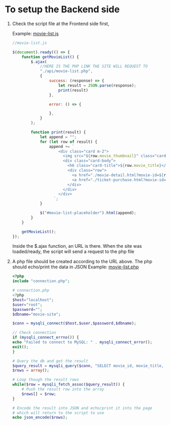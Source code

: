 # To setup the Backend side

1. Check the script file at the Frontend side first,

    Example: [movie-list.js](https://github.com/rayy1218/fyp-project/blob/main/src/script/movie-list.js)

    ```javascript
    //movie-list.js
    
    $(document).ready(() => {
        function getMovieList() {
            $.ajax(
                //HERE IS THE PHP LINK THE SITE WILL REQUEST TO
                "./api/movie-list.php",
                {
                    success: (response) => {
                        let result = JSON.parse(response);
                        print(result)
                    },
    
                    error: () => {
    
                    },
                }
            );
    
            function print(result) {
                let append = "";
                for (let row of result) {
                    append += `
                        <div class="card m-2">
                          <img src="${row.movie_thumbnail}" class="card-img-top" alt="movie-thumbnail"/>
                          <div class="card-body">
                            <h6 class="card-title">${row.movie_title}</h6>
                            <div class="row">
                              <a href="./movie-detail.html?movie-id=${row.movie_id}" class="btn btn-outline-primary col">Detail</a>
                              <a href="./ticket-purchase.html?movie-id=${row.movie_id}" class="btn btn-outline-secondary col">Book</a>
                            </div>
                          </div>
                        </div>
                      `;
                }
    
                $("#movie-list-placeholder").html(append);
            }
        }
    
        getMovieList();
    });
    ```
    Inside the $.ajax function, an URL is there. When the site was loaded/ready, the script will send a request to the php file


2. A php file should be created according to the URL above. The php should echo/print the data in JSON 
   Example: [movie-list.php](https://github.com/rayy1218/fyp-project/blob/main/src/api/movie-list.php)
    ```php
    <?php
    include "connection.php";
    
    # connection.php
    <?php
    $host="localhost";
    $user="root";
    $password="";
    $dbname="movie-site";
    
    $conn = mysqli_connect($host,$user,$password,$dbname);
    
    // Check connection
    if (mysqli_connect_errno()) {
    echo "Failed to connect to MySQL: " . mysqli_connect_error();
    exit();
    }
    
    # Query the db and get the result
    $query_result = mysqli_query($conn, "SELECT movie_id, movie_title, movie_thumbnail FROM movie");
    $rows = array();
   
    # Loop though the result rows
    while($row = mysqli_fetch_assoc($query_result)) {
        # Push the result row into the array
        $rows[] = $row;
    }
    
    # Encode the result into JSON and echo/print it into the page
    # which will return to the script to use
    echo json_encode($rows);
    ```
   

